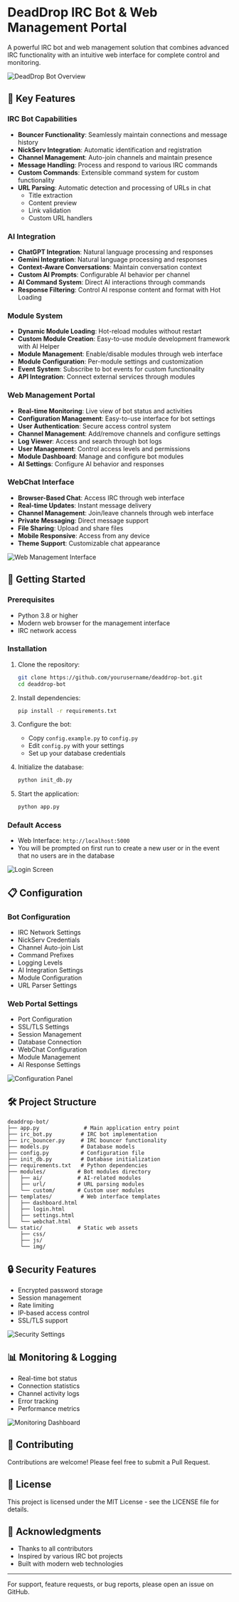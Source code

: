 # DeadDrop IRC Bot & Web Management Portal

A powerful IRC bot and web management solution that combines advanced IRC functionality with an intuitive web interface for complete control and monitoring.

![DeadDrop Bot Overview](https://i.imgur.com/FzW8jql.png)

## 🌟 Key Features

### IRC Bot Capabilities
- **Bouncer Functionality**: Seamlessly maintain connections and message history
- **NickServ Integration**: Automatic identification and registration
- **Channel Management**: Auto-join channels and maintain presence
- **Message Handling**: Process and respond to various IRC commands
- **Custom Commands**: Extensible command system for custom functionality
- **URL Parsing**: Automatic detection and processing of URLs in chat
  - Title extraction
  - Content preview
  - Link validation
  - Custom URL handlers

### AI Integration
- **ChatGPT Integration**: Natural language processing and responses
- **Gemini Integration**: Natural language processing and responses
- **Context-Aware Conversations**: Maintain conversation context
- **Custom AI Prompts**: Configurable AI behavior per channel
- **AI Command System**: Direct AI interactions through commands
- **Response Filtering**: Control AI response content and format with Hot Loading

### Module System
- **Dynamic Module Loading**: Hot-reload modules without restart
- **Custom Module Creation**: Easy-to-use module development framework with AI Helper
- **Module Management**: Enable/disable modules through web interface
- **Module Configuration**: Per-module settings and customization
- **Event System**: Subscribe to bot events for custom functionality
- **API Integration**: Connect external services through modules

### Web Management Portal
- **Real-time Monitoring**: Live view of bot status and activities
- **Configuration Management**: Easy-to-use interface for bot settings
- **User Authentication**: Secure access control system
- **Channel Management**: Add/remove channels and configure settings
- **Log Viewer**: Access and search through bot logs
- **User Management**: Control access levels and permissions
- **Module Dashboard**: Manage and configure bot modules
- **AI Settings**: Configure AI behavior and responses

### WebChat Interface
- **Browser-Based Chat**: Access IRC through web interface
- **Real-time Updates**: Instant message delivery
- **Channel Management**: Join/leave channels through web interface
- **Private Messaging**: Direct message support
- **File Sharing**: Upload and share files
- **Mobile Responsive**: Access from any device
- **Theme Support**: Customizable chat appearance

![Web Management Interface](https://i.imgur.com/AxoKemt.png)

## 🚀 Getting Started

### Prerequisites
- Python 3.8 or higher
- Modern web browser for the management interface
- IRC network access

### Installation

1. Clone the repository:
   ```bash
   git clone https://github.com/yourusername/deaddrop-bot.git
   cd deaddrop-bot
   ```

2. Install dependencies:
   ```bash
   pip install -r requirements.txt
   ```

3. Configure the bot:
   - Copy `config.example.py` to `config.py`
   - Edit `config.py` with your settings
   - Set up your database credentials

4. Initialize the database:
   ```bash
   python init_db.py
   ```

5. Start the application:
   ```bash
   python app.py
   ```

### Default Access
- Web Interface: `http://localhost:5000`
- You will be prompted on first run to create a new user or in the event that no users are in the database

![Login Screen](https://i.imgur.com/1Wf9298.png)

## 📋 Configuration

### Bot Configuration
- IRC Network Settings
- NickServ Credentials
- Channel Auto-join List
- Command Prefixes
- Logging Levels
- AI Integration Settings
- Module Configuration
- URL Parser Settings

### Web Portal Settings
- Port Configuration
- SSL/TLS Settings
- Session Management
- Database Connection
- WebChat Configuration
- Module Management
- AI Response Settings

![Configuration Panel](https://i.imgur.com/AxoKemt.png)

## 🛠️ Project Structure

```
deaddrop-bot/
├── app.py              # Main application entry point
├── irc_bot.py         # IRC bot implementation
├── irc_bouncer.py     # IRC bouncer functionality
├── models.py          # Database models
├── config.py          # Configuration file
├── init_db.py         # Database initialization
├── requirements.txt   # Python dependencies
├── modules/          # Bot modules directory
│   ├── ai/           # AI-related modules
│   ├── url/          # URL parsing modules
│   └── custom/       # Custom user modules
├── templates/         # Web interface templates
│   ├── dashboard.html
│   ├── login.html
│   ├── settings.html
│   └── webchat.html
└── static/           # Static web assets
    ├── css/
    ├── js/
    └── img/
```

## 🔒 Security Features

- Encrypted password storage
- Session management
- Rate limiting
- IP-based access control
- SSL/TLS support

![Security Settings](https://i.imgur.com/AxoKemt.png)

## 📊 Monitoring & Logging

- Real-time bot status
- Connection statistics
- Channel activity logs
- Error tracking
- Performance metrics

![Monitoring Dashboard](https://i.imgur.com/FzW8jql.png)

## 🤝 Contributing

Contributions are welcome! Please feel free to submit a Pull Request.

## 📝 License

This project is licensed under the MIT License - see the LICENSE file for details.

## 🙏 Acknowledgments

- Thanks to all contributors
- Inspired by various IRC bot projects
- Built with modern web technologies

---

For support, feature requests, or bug reports, please open an issue on GitHub. 